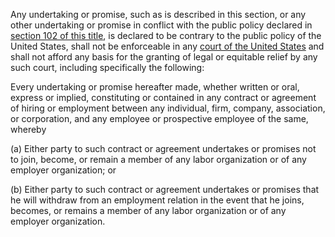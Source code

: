 Any undertaking or promise, such as is described in this section, or any other undertaking or promise in conflict with the public policy declared in [section 102 of this title](https://www.law.cornell.edu/uscode/text/29/102), is declared to be contrary to the public policy of the United States, shall not be enforceable in any [court of the United States](https://www.law.cornell.edu/definitions/uscode.php?width=840&height=800&iframe=true&def_id=29-USC-539662236-1967246988&term_occur=999&term_src=title:29:chapter:6:section:103) and shall not afford any basis for the granting of legal or equitable relief by any such court, including specifically the following:

Every undertaking or promise hereafter made, whether written or oral, express or implied, constituting or contained in any contract or agreement of hiring or employment between any individual, firm, company, association, or corporation, and any employee or prospective employee of the same, whereby

(a) Either party to such contract or agreement undertakes or promises not to join, become, or remain a member of any labor organization or of any employer organization; or

(b) Either party to such contract or agreement undertakes or promises that he will withdraw from an employment relation in the event that he joins, becomes, or remains a member of any labor organization or of any employer organization.